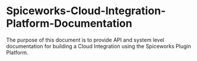 Spiceworks-Cloud-Integration-Platform-Documentation
===================================================

The purpose of this document is to provide API and system level documentation for building a Cloud Integration using the Spiceworks Plugin Platform.